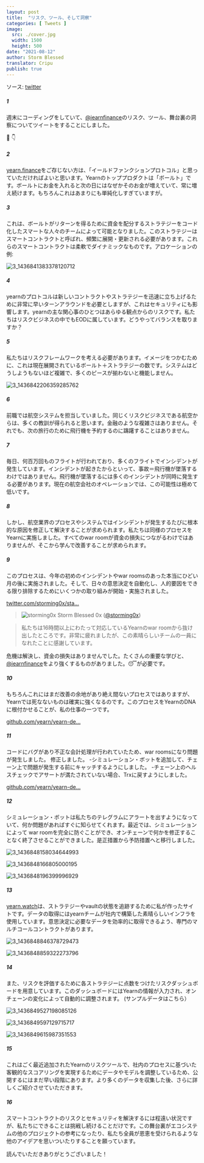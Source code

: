 ```yaml
---
layout: post
title:  "リスク、ツール、そして洞察"
categories: [ Tweets ]
image:
  src: ./cover.jpg
  width: 1500
  height: 500
date: "2021-08-12"
author: Storm Blessed
translator: Cripu
publish: true
---
```


ソース: [twitter](https://twitter.com/storming0x/status/1436851219864059906)

##### 1
週末にコーディングをしていて、[@iearnfinance](https://twitter.com/iearnfinance)のリスク、ツール、舞台裏の洞察についてツイートをすることにしました。

🧵 👇

##### 2
[yearn.finance](http://yearn.finance)をご存じない方は、「イールドファンクションプロトコル」と思っていただければよいと思います。Yearnのトッププロダクトは「ボールト」です。ボールトにお金を入れると次の日にはなぜかそのお金が増えていて、常に増え続けます。もちろんこれはあまりにも単純化しすぎていますが。

##### 3
これは、ボールトがリターンを得るために資金を配分するストラテジーをコード化したスマートな人々のチームによって可能となりました。このストラテジーはスマートコントラクトと呼ばれ、頻繁に展開・更新される必要があります。これらのスマートコントラクトは柔軟でダイナミックなものです。アロケーションの例:

![3_1436841383378120712](3_1436841383378120712.jpg?w=1200&h=663)

##### 4
yearnのプロトコルは新しいコントラクトやストラテジーを迅速に立ち上げるために非常に早いターンアラウンドを必要としますが、これはセキュリティにも影響します。yearnの主な関心事のひとつはあらゆる観点からのリスクです。私たちはリスクビジネスの中でもEODに属しています。どうやってバランスを取りますか？

##### 5
私たちはリスクフレームワークを考える必要があります。イメージをつかむために、これは現在展開されているボールト＋ストラテジーの数です。システムはどうしようもないほど複雑で、多くのピースが揃わないと機能しません。

![3_1436842206359285762](3_1436842206359285762.jpg?w=398&h=117)

##### 6
前職では航空システムを担当していました。同じくリスクビジネスである航空からは、多くの教訓が得られると思います。金融のような複雑さはありません。それでも、次の旅行のために飛行機を予約するのに躊躇することはありません。

##### 7
毎日、何百万回ものフライトが行われており、多くのフライトでインシデントが発生しています。インシデントが起きたからといって、事故＝飛行機が墜落するわけではありません。飛行機が墜落するには多くのインシデントが同時に発生する必要があります。現在の航空会社のオペレーションでは、この可能性は極めて低いです。

##### 8
しかし、航空業界のプロセスやシステムではインシデントが発生するたびに根本的な原因を修正して解決することが求められます。私たちは同様のプロセスをYearnに実施しました。すべてのwar roomが資金の損失につながるわけではありませんが、そこから学んで改善することが求められます。

##### 9
このプロセスは、今年の初めのインシデントやwar roomsのあった本当にひどい月の後に実施されました。そして、日々の意思決定を自動化し、人的要因をできる限り排除するためにいくつかの取り組みが開始・実施されました。

[twitter.com/storming0x/sta…](https://twitter.com/storming0x/status/1395452522840608768?s=20)

> ![storming0x](storming0x-881012267675820034.jpg?w=48&h=48)
> Storm Blessed 0x ([@storming0x](https://twitter.com/storming0x))

> 私たちは16時間以上にわたって対応しているYearnのwar roomから抜け出したところです。非常に疲れましたが、この素晴らしいチームの一員になれたことに感謝しています。

危機は解決し、資金の損失はありませんでした。たくさんの重要な学びと、[@iearnfinance](https://twitter.com/iearnfinance)をより強くするものがありました。😴が必要です。

##### 10
もちろんこれにはまだ改善の余地があり絶え間ないプロセスではありますが、Yearnでは死なないものは確実に強くなるのです。このプロセスをYearnのDNAに根付かせることが、私の仕事の一つです。

[github.com/yearn/yearn-de…](https://github.com/yearn/yearn-devdocs/blob/master/docs/developers/v2/EMERGENCY.md)

##### 11
コードにバグがあり不正な会計処理が行われていたため、war roomsになり問題が発生しました。
修正しました。
-シミュレーション・ボットを追加して、チェーン上で問題が発生する前にキャッチするようにしました。
-チェーン上のヘルスチェックでアサートが満たされていない場合、Trxに戻すようにしました。

[github.com/yearn/yearn-de…](https://github.com/yearn/yearn-devdocs/blob/master/docs/developers/v2/DEPLOYMENT.md#health-checks)

##### 12
シミュレーション・ボットは私たちのテレグラムにアラートを出すようになっていて、何か問題があればすぐに知らせてくれます。最近では、シミュレーションによって war roomを完全に防ぐことができ、オンチェーンで何かを修正することなく終了させることができました。是正措置から予防措置へと移行しました。

![3_1436848158034644993](3_1436848158034644993.jpg?w=652&h=780)

![3_1436848166805000195](3_1436848166805000195.jpg?w=984&h=748)

![3_1436848196399996929](3_1436848196399996929.jpg?w=1200&h=1000)

##### 13
[yearn.watch](http://yearn.watch)は、ストラテジーやvaultの状態を追跡するために私が作ったサイトです。データの取得にはyearnチームが社内で構築した素晴らしいインフラを使用しています。意思決定に必要なデータを効率的に取得できるよう、専門のマルチコールコントラクトがあります。

![3_1436848846378729473](3_1436848846378729473.jpg?w=1200&h=739)

![3_1436848859322273796](3_1436848859322273796.jpg?w=1200&h=767)

##### 14
また、リスクを評価するために各ストラテジーに点数をつけたリスクダッシュボードを用意しています。このダッシュボードにはYearnの情報が入力され、オンチェーンの変化によって自動的に調整されます。
(サンプルデータはこちら）

![3_1436849527198085126](3_1436849527198085126.jpg?w=1200&h=498)

![3_1436849597129715717](3_1436849597129715717.jpg?w=583&h=433)

![3_1436849615987351553](3_1436849615987351553.jpg?w=719&h=314)

##### 15
これはごく最近追加されたYearnのリスクツールで、社内のプロセスに基づいた客観的なスコアリングを実現するためにデータやモデルを調整しているため、公開するにはまだ早い段階にあります。より多くのデータを収集した後、さらに詳しくご紹介させていただきます。

##### 16
スマートコントラクトのリスクとセキュリティを解決するには程遠い状況ですが、私たちにできることは挑戦し続けることだけです。この舞台裏がエコシステムの他のプロジェクトの参考になったり、私たち全員が恩恵を受けられるような他のアイデアを思いついたりすることを願っています。

読んでいただきありがとうございました！
